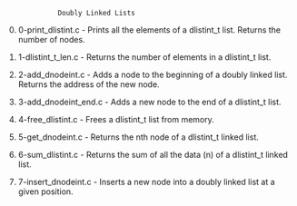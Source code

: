 			     Doubly Linked Lists
0. 0-print_dlistint.c - Prints all the elements of a dlistint_t list. Returns the number of nodes.

1. 1-dlistint_t_len.c - Returns the number of elements in a dlistint_t list.

2. 2-add_dnodeint.c - Adds a node to the beginning of a doubly linked list. Returns the address of the new node.

3. 3-add_dnodeint_end.c - Adds a new node to the end of a dlistint_t list.

4. 4-free_dlistint.c - Frees a dlistint_t list from memory.

5. 5-get_dnodeint.c - Returns the nth node of a dlistint_t linked list.

6. 6-sum_dlistint.c - Returns the sum of all the data (n) of a dlistint_t linked list.

7. 7-insert_dnodeint.c - Inserts a new node into a doubly linked list at a given position.
